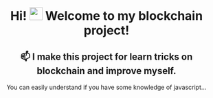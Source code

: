 <h1 align="center">Hi! <img src="https://raw.githubusercontent.com/MartinHeinz/MartinHeinz/master/wave.gif" width="30px"> Welcome to my blockchain project!</h1>

<h2 align="center"> 📫 I make this project for learn tricks on blockchain and improve myself. </h2>
<p align="center"> You can easily understand if you have some knowledge of javascript... </p>
